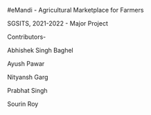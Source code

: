 #eMandi - Agricultural Marketplace for Farmers

SGSITS, 2021-2022 - Major Project

Contributors-

Abhishek Singh Baghel

Ayush Pawar

Nityansh Garg

Prabhat Singh

Sourin Roy
